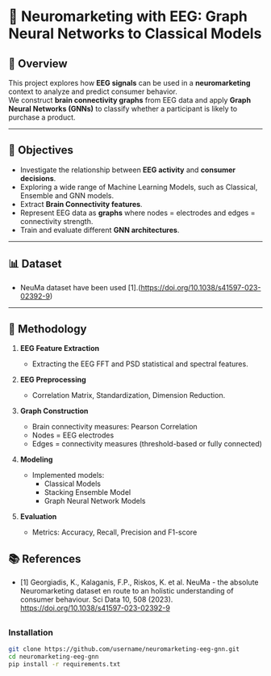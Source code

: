 # 🧠 Neuromarketing with EEG: Graph Neural Networks to Classical Models

## 🌟 Overview
This project explores how **EEG signals** can be used in a **neuromarketing** context to analyze and predict consumer behavior.  
We construct **brain connectivity graphs** from EEG data and apply **Graph Neural Networks (GNNs)** to classify whether a participant is likely to purchase a product.

---

## 🎯 Objectives
- Investigate the relationship between **EEG activity** and **consumer decisions**.
- Exploring a wide range of Machine Learning Models, such as Classical, Ensemble and GNN models.
- Extract **Brain Connectivity features**.
- Represent EEG data as **graphs** where nodes = electrodes and edges = connectivity strength.  
- Train and evaluate different **GNN architectures**.  

---

## 📊 Dataset
- NeuMa dataset have been used [1].(https://doi.org/10.1038/s41597-023-02392-9)

---

## 🧪 Methodology

1. **EEG Feature Extraction**  
   - Extracting the EEG FFT and PSD statistical and spectral features.
     
1. **EEG Preprocessing**  
   - Correlation Matrix, Standardization, Dimension Reduction.  

3. **Graph Construction**
   - Brain connectivity measures: Pearson Correlation
   -  Nodes = EEG electrodes  
   - Edges = connectivity measures (threshold-based or fully connected)  

5. **Modeling**  
   - Implemented models:  
     - Classical Models
     - Stacking Ensemble Model
     - Graph Neural Network Models

6. **Evaluation**  
   - Metrics: Accuracy, Recall, Precision and F1-score  


## 📚 References
- [1] Georgiadis, K., Kalaganis, F.P., Riskos, K. et al. NeuMa - the absolute Neuromarketing dataset en route to an holistic understanding of consumer behaviour. Sci Data 10, 508 (2023). https://doi.org/10.1038/s41597-023-02392-9



## 

### Installation
```bash
git clone https://github.com/username/neuromarketing-eeg-gnn.git
cd neuromarketing-eeg-gnn
pip install -r requirements.txt
